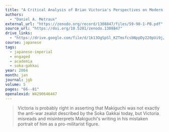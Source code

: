 ```yaml
---
title: "A Critical Analysis of Brian Victoria's Perspectives on Modern Japanese Buddhist History"
authors:
  - "Daniel A. Metraux"
external_url: "https://zenodo.org/record/1308847/files/59-90-1-PB.pdf"
source_url: "https://doi.org/10.5281/zenodo.1308847"
drive_links:
  - "https://drive.google.com/file/d/1k13OgSpSl_KZTmsfcsbNppDy220pUi9j/view?usp=drivesdk"
course: japanese
tags:
  - japanese-imperial
  - engaged
  - academia
  - soka-gakkai
year: 2004
month: jan
journal: jgb
volume: 5
pages: "66--81"
openalexid: W4290646447
---
```


> Victoria is probably right in asserting that Makiguchi was not exactly the
anti-war zealot described by the Soka Gakkai today, but Victoria misreads
and misinterprets Makiguchi's writing in his mistaken portrait of him as a
pro-militarist figure.

